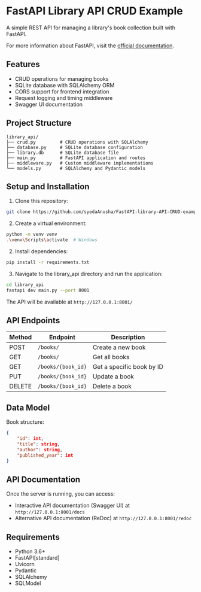 # FastAPI Library API CRUD Example

A simple REST API for managing a library's book collection built with FastAPI.

For more information about FastAPI, visit the [official documentation](https://fastapi.tiangolo.com/#create-it).

## Features

- CRUD operations for managing books
- SQLite database with SQLAlchemy ORM
- CORS support for frontend integration
- Request logging and timing middleware
- Swagger UI documentation

## Project Structure

```
library_api/
├── crud.py         # CRUD operations with SQLAlchemy
├── database.py     # SQLite database configuration
├── library.db      # SQLite database file
├── main.py         # FastAPI application and routes
├── middleware.py   # Custom middleware implementations
└── models.py       # SQLAlchemy and Pydantic models
```

## Setup and Installation

1. Clone this repository:

```bash
git clone https://github.com/syedaAnusha/FastAPI-library-API-CRUD-example.git
```

2. Create a virtual environment:

```bash
python -m venv venv
.\venv\Scripts\activate  # Windows
```

2. Install dependencies:

```bash
pip install -r requirements.txt
```

3. Navigate to the library_api directory and run the application:

```bash
cd library_api
fastapi dev main.py --port 8001
```

The API will be available at `http://127.0.0.1:8001/`

## API Endpoints

| Method | Endpoint           | Description               |
| ------ | ------------------ | ------------------------- |
| POST   | `/books/`          | Create a new book         |
| GET    | `/books/`          | Get all books             |
| GET    | `/books/{book_id}` | Get a specific book by ID |
| PUT    | `/books/{book_id}` | Update a book             |
| DELETE | `/books/{book_id}` | Delete a book             |

## Data Model

Book structure:

```json
{
    "id": int,
    "title": string,
    "author": string,
    "published_year": int
}
```

## API Documentation

Once the server is running, you can access:

- Interactive API documentation (Swagger UI) at `http://127.0.0.1:8001/docs`
- Alternative API documentation (ReDoc) at `http://127.0.0.1:8001/redoc`

## Requirements

- Python 3.6+
- FastAPI[standard]
- Uvicorn
- Pydantic
- SQLAlchemy
- SQLModel
